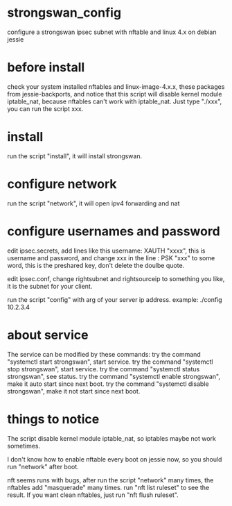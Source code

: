 # strongswan_config
configure a strongswan ipsec subnet with nftable and linux 4.x on debian jessie

# before install
check your system installed nftables and linux-image-4.x.x, these packages from jessie-backports,
and notice that this script will disable kernel module iptable_nat, because nftables can't work with iptable_nat.
Just type "./xxx", you can run the script xxx.

# install

run the script "install", it will install strongswan.

# configure network

run the script "network", it will open ipv4 forwarding and nat

# configure usernames and password

edit ipsec.secrets, add lines like this  username: XAUTH "xxxx", this is username and password, and
change xxx in the line : PSK "xxx" to some word, this is the preshared key, don't delete the doulbe quote.

edit ipsec.conf, change rightsubnet and rightsourceip to something you like, it is the subnet for your client.

run the script "config" with arg of your server ip address.
example: ./config 10.2.3.4

# about service
The service can be modified by these commands:
try the command "systemctl start strongswan", start service.
try the command "systemctl stop strongswan", start service.
try the command "systemctl status strongswan", see status.
try the command "systemctl enable strongswan", make it auto start since next boot.
try the command "systemctl disable strongswan", make it not start since next boot.


# things to notice
The script disable kernel module iptable_nat, so iptables maybe not work sometimes.

I don't know how to enable nftable every boot on jessie now, so you should run "network" after boot.

nft seems runs with bugs, after run the script "network" many times, the nftables add "masquerade"
many times. run "nft list ruleset" to see the result. If you want clean nftables, just run
"nft flush ruleset".

